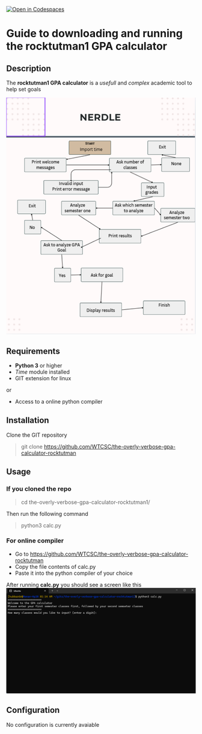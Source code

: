 [![Open in Codespaces](https://classroom.github.com/assets/launch-codespace-2972f46106e565e64193e422d61a12cf1da4916b45550586e14ef0a7c637dd04.svg)](https://classroom.github.com/open-in-codespaces?assignment_repo_id=21182878)


# Guide to downloading and running the rocktutman1 GPA calculator

## Description

The **rocktutman1 GPA calculator** is a *usefull* and *complex* academic tool to help set goals

![flowchartofrunningcode](https://github.com/WTCSC/the-overly-verbose-gpa-calculator-rocktutman1/blob/feedback/.images/Screenshot%202025-10-21%20012358.png)

## Requirements

- **Python 3** or higher
- *Time* module installed
- GIT extension for linux

or

- Access to a online python compiler

## Installation

Clone the GIT repository

>git clone https://github.com/WTCSC/the-overly-verbose-gpa-calculator-rocktutman


## Usage

### If you **cloned** the repo

>cd the-overly-verbose-gpa-calculator-rocktutman1/

Then run the following command 

>python3 calc.py

### For online compiler

* Go to https://github.com/WTCSC/the-overly-verbose-gpa-calculator-rocktutman
* Copy the file contents of calc.py
* Paste it into the python compiler of your choice

After running **calc.py** you should see a screen like this
![imageofcoderunning](https://github.com/WTCSC/the-overly-verbose-gpa-calculator-rocktutman1/blob/feedback/.images/Screenshot%202025-10-21%20011502.png)
## Configuration

No configuration is currently avaiable

